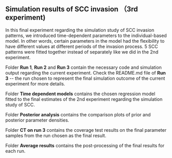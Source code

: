 ## Simulation results of SCC invasion （3rd experiment) ##

In this final experiment regarding the simulation study of SCC invasion patterns, we introduced time-dependent parameters to the individual-based model. In other words, certain parameters in the model had the flexibility to have different values at different periods of the invasion process. 5 SCC patterns were fitted together instead of separately like we did in the 2nd experiment. 


Folder **Run 1**, **Run 2** and **Run 3** contain the necessary code and simulation output regarding the current experiment. Check the README.md file of **Run 3** -- the run chosen to represent the final simulation outcome of the current experiment for more details.

Folder **Time dependent models** contains the chosen regression model fitted to the final estimates of the 2nd experiment regarding the simulation study of SCC. 

Folder **Posterior analysis** contains the comparison plots of prior and posterior parameter densities. 

Folder **CT on run 3** contains the coverage test results on the final parameter samples from the run chosen as the final result.

Folder **Average results** contains the post-processing of the final results for each run.
